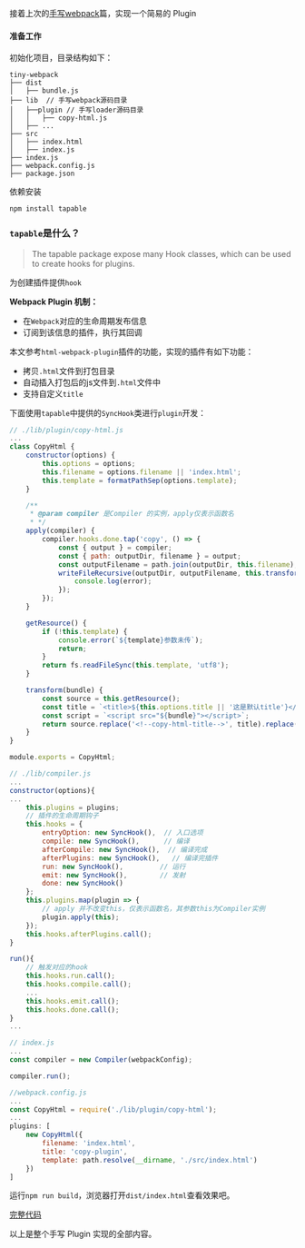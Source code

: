接着上次的[手写webpack](./手写webpack.md)篇，实现一个简易的 Plugin

#### 准备工作

初始化项目，目录结构如下：

```
tiny-webpack
├── dist
│   ├── bundle.js
├── lib  // 手写webpack源码目录
│   ├──plugin // 手写loader源码目录
│   │   ├── copy-html.js
│   ├── ...
├── src 
│   ├── index.html
│   ├── index.js
├── index.js
├── webpack.config.js
├── package.json
```

依赖安装

```
npm install tapable
```

### `tapable`是什么？

> The tapable package expose many Hook classes, which can be used to create hooks for plugins.

为创建插件提供`hook`

**Webpack Plugin 机制：**

+ 在`Webpack`对应的生命周期发布信息
+ 订阅到该信息的插件，执行其回调

本文参考`html-webpack-plugin`插件的功能，实现的插件有如下功能：

+ 拷贝`.html`文件到打包目录
+ 自动插入打包后的js文件到`.html`文件中
+ 支持自定义`title`

下面使用`tapable`中提供的`SyncHook`类进行`plugin`开发：

```js
// ./lib/plugin/copy-html.js
...
class CopyHtml {
    constructor(options) {
        this.options = options;
        this.filename = options.filename || 'index.html';
        this.template = formatPathSep(options.template);
    }

    /**
     * @param compiler 是Compiler 的实例，apply仅表示函数名
     * */
    apply(compiler) {
        compiler.hooks.done.tap('copy', () => {
            const { output } = compiler;
            const { path: outputDir, filename } = output;
            const outputFilename = path.join(outputDir, this.filename);
            writeFileRecursive(outputDir, outputFilename, this.transform(filename), (error) => {
                console.log(error);
            });
        });
    }

    getResource() {
        if (!this.template) {
            console.error(`${template}参数未传`);
            return;
        }
        return fs.readFileSync(this.template, 'utf8');
    }

    transform(bundle) {
        const source = this.getResource();
        const title = `<title>${this.options.title || '这是默认title'}</title>`;
        const script = `<script src="${bundle}"></script>`;
        return source.replace('<!--copy-html-title-->', title).replace('<!--copy-html-script-->', script);
    }
}

module.exports = CopyHtml;
```

```js
// ./lib/compiler.js
...
constructor(options){
...
    this.plugins = plugins;
    // 插件的生命周期钩子
    this.hooks = {
        entryOption: new SyncHook(),  // 入口选项
        compile: new SyncHook(),      // 编译
        afterCompile: new SyncHook(),  // 编译完成
        afterPlugins: new SyncHook(),   // 编译完插件
        run: new SyncHook(),         // 运行
        emit: new SyncHook(),        // 发射
        done: new SyncHook()
    };
    this.plugins.map(plugin => {
        // apply 并不改变this，仅表示函数名，其参数this为Compiler实例
        plugin.apply(this);
    });
    this.hooks.afterPlugins.call();
}

run(){
    // 触发对应的hook
    this.hooks.run.call();
    this.hooks.compile.call();
    ...
    this.hooks.emit.call();
    this.hooks.done.call();
}
...
```

```js
// index.js
...
const compiler = new Compiler(webpackConfig);

compiler.run();
```

```js
//webpack.config.js
...
const CopyHtml = require('./lib/plugin/copy-html');
...
plugins: [
    new CopyHtml({
        filename: 'index.html',
        title: 'copy-plugin',
        template: path.resolve(__dirname, './src/index.html')
    })
]
```

运行`npm run build`，浏览器打开`dist/index.html`查看效果吧。

[完整代码](https://github.com/FredaFei/tiny-webpack)

以上是整个手写 Plugin 实现的全部内容。
